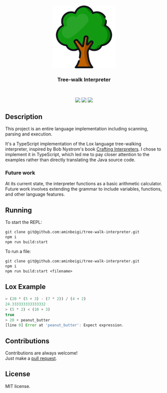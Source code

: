 <p align="center">
  <img src="images/logo.png" height="200px" width="200px"/>
  <br/>
  <h3 align="center">Tree-walk Interpreter</h3>
</p>
<br />

<p align="center">
  <a href="../../issues"><img src="https://img.shields.io/github/issues/aminbeigi/repo-README-template.svg?style=flat-square" /></a>
  <a href="../../pulls"><img src="https://img.shields.io/github/issues-pr/aminbeigi/repo-README-template.svg?style=flat-square" /></a>
  <img src="https://img.shields.io/github/license/aminbeigi/repo-README-template?style=flat-square">
</p>

## Description

This project is an entire language implementation including scanning, parsing and execution.

It's a TypeScript implementation of the Lox language tree-walking interpreter, inspired by Bob Nystrom's book [Crafting Interpreters](https://www.craftinginterpreters.com/). I chose to implement it in TypeScript, which led me to pay closer attention to the examples rather than directly translating the Java source code.

### Future work

At its current state, the interpreter functions as a basic arithmetic calculator. Future work involves extending the grammar to include variables, functions, and other language features.

## Running

To start the REPL:

```
git clone git@github.com:aminbeigi/tree-walk-interpreter.git
npm i
npm run build:start
```

To run a file:

```
git clone git@github.com:aminbeigi/tree-walk-interpreter.git
npm i
npm run build:start <filename>
```

## Lox Example

```js
> (20 * (5 + 3) - (7 * 2)) / (4 + 2)
24.333333333333332
> (5 * 2) < (10 + 3)
true
> 20 + peanut_butter
[line 0] Error at 'peanut_butter': Expect expression.
```

## Contributions

Contributions are always welcome!  
Just make a [pull request](../../pulls).

## License

MIT license.
